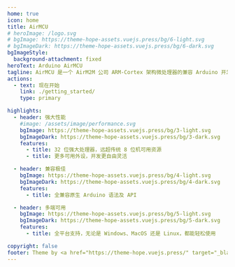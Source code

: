 ```yaml
---
home: true
icon: home
title: AirMCU
# heroImage: /logo.svg
# bgImage: https://theme-hope-assets.vuejs.press/bg/6-light.svg
# bgImageDark: https://theme-hope-assets.vuejs.press/bg/6-dark.svg
bgImageStyle:
  background-attachment: fixed
heroText: Arduino AirMCU
tagline: AirMCU 是一个 AirM2M 公司 ARM-Cortex 架构微处理器的兼容 Arduino 开发平台
actions:
  - text: 现在开始
    link: ./getting_started/
    type: primary

highlights:
  - header: 强大性能
    #image: /assets/image/performance.svg
    bgImage: https://theme-hope-assets.vuejs.press/bg/3-light.svg
    bgImageDark: https://theme-hope-assets.vuejs.press/bg/3-dark.svg
    features:
      - title: 32 位强大处理器，远超传统 8 位机可用资源
      - title: 更多可用外设，开发更自由灵活

  - header: 兼容极佳
    bgImage: https://theme-hope-assets.vuejs.press/bg/4-light.svg
    bgImageDark: https://theme-hope-assets.vuejs.press/bg/4-dark.svg
    features: 
      - title: 全兼容原生 Arduino 语法及 API

  - header: 多端可用
    bgImage: https://theme-hope-assets.vuejs.press/bg/5-light.svg
    bgImageDark: https://theme-hope-assets.vuejs.press/bg/5-dark.svg
    features: 
      - title: 全平台支持，无论是 Windows、MacOS 还是 Linux，都能轻松使用

copyright: false
footer: Theme by <a href="https://theme-hope.vuejs.press/" target="_blank">VuePress Theme Hope</a> | CC BY-SA 4.0 Licensed, Copyright © 2023 Air-duino 团队
---
```

